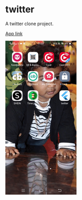 # twitter

A twitter clone project.

[App link](https://drive.google.com/file/d/16GtD-Ow4NYIb3sZRwY92MyBD5SLa-0OO/view?usp=sharing)


![App Demo](https://github.com/AnandSaran/twitter/blob/master/app_video_demo.gif)


